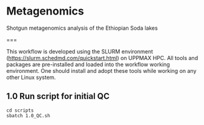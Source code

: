 # Metagenomics
Shotgun metagenomics analysis of the Ethiopian Soda lakes

===

This workflow is developed using the SLURM environment (https://slurm.schedmd.com/quickstart.html) on UPPMAX HPC. All tools and packages are pre-installed and loaded into the workflow working environment.  One should install and adopt these tools while working on any other Linux system.

 

1.0 Run script for initial QC
---
```
cd scripts
sbatch 1.0_QC.sh
```

